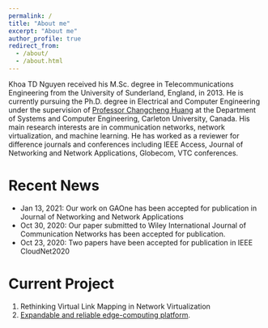 ```yaml
---
permalink: /
title: "About me"
excerpt: "About me"
author_profile: true
redirect_from: 
  - /about/
  - /about.html
---
```


Khoa TD Nguyen received his M.Sc. degree in Telecommunications Engineering from the University of Sunderland, England, in 2013. He is currently pursuing the Ph.D. degree in Electrical and Computer Engineering under the supervision of [Professor Changcheng Huang](http://www.sce.carleton.ca/faculty/huang.html) at the Department of Systems and Computer Engineering, Carleton University, Canada. His main research interests are in communication networks, network virtualization, and machine learning. He has worked as a reviewer for difference journals and conferences including IEEE Access, Journal of Networking and Network Applications, Globecom, VTC conferences. 


Recent News
======
* Jan 13, 2021: Our work on GAOne has been accepted for publication in Journal of Networking and Network Applications
* Oct 30, 2020: Our paper submitted to Wiley International Journal of Communication Networks has been accepted for publication.
* Oct 23, 2020: Two papers have been accepted for publication in IEEE CloudNet2020


Current Project
======
1. Rethinking Virtual Link Mapping in Network Virtualization 
1. [Expandable and reliable edge-computing platform](https://educationnewscanada.com/article/organization/24248/825039/Carleton-Receives-NSERC-Grants-to-Support-Innovative-Industry-Partnerships.htm). 

